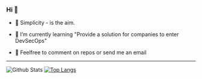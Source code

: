 ### Hi 👋

- 🌱  Simplicity - is the aim.

- 🤔  I’m currently learning "Provide a solution for companies to enter DevSecOps"

- 💬  Feelfree to comment on repos or send me an email

---

![Github Stats](https://github-readme-stats.vercel.app/api?username=hiyali&show_icons=true&title_color=24292e&icon_color=40c463&text_color=24292e&bg_color=fff&count_private=true)
[![Top Langs](https://github-readme-stats.vercel.app/api/top-langs/?username=hiyali&layout=compact&exclude_repo=cordova-plugin-image-picker,searchable-symmetric-encryption,eight-hundred,vue2-webpack2-starter,vue-ts-starter,threejs-vr-example,awesome-vue-toast,hunt-mint-ui,vue-xpack-starter,node-static-server,M2Table,SAjax,dotFiles)](https://github.com/anuraghazra/github-readme-stats)
